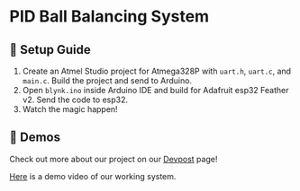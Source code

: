 # PID Ball Balancing System

## 🚀 Setup Guide

1. Create an Atmel Studio project for Atmega328P with `uart.h`, `uart.c`, and `main.c`. Build the project and send to
   Arduino.
2. Open `blynk.ino` inside Arduino IDE and build for Adafruit esp32 Feather v2. Send the code to esp32.
3. Watch the magic happen!

## 🔮 Demos

Check out more about our project on
our [Devpost](https://devpost.com/software/ball-stability-control-using-pid-controller) page!

[Here](https://www.youtube.com/watch?v=rWQ8Ez3nQEM) is a demo video of our working system.